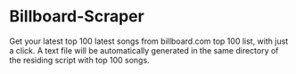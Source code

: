 # Billboard-Scraper



Get your latest top 100 latest songs from billboard.com top 100 list, with just a click. A text file will be automatically generated in the same directory of the residing script with top 100 songs.


 